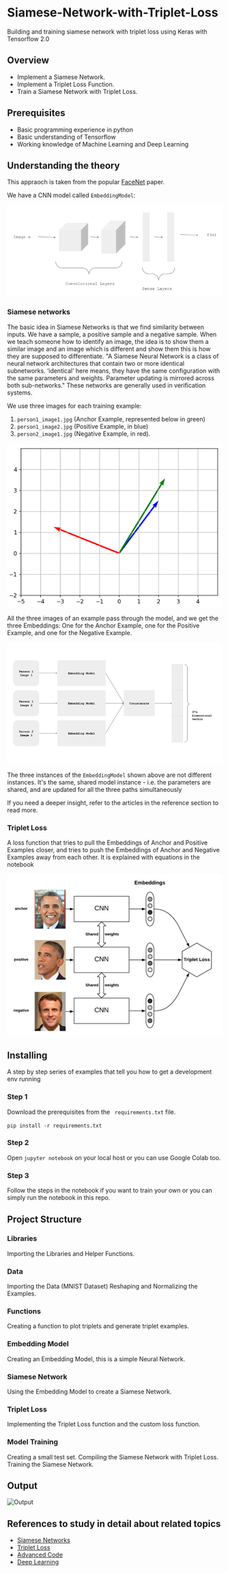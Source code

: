 # Siamese-Network-with-Triplet-Loss
Building and training siamese network with triplet loss using Keras with Tensorflow 2.0

## Overview
- Implement a Siamese Network.
- Implement a Triplet Loss Function.
- Train a Siamese Network with Triplet Loss.

## Prerequisites
- Basic programming experience in python
- Basic understanding of Tensorflow
- Working knowledge of Machine Learning and Deep Learning

## Understanding the theory 
This appraoch is taken from the popular [FaceNet](https://arxiv.org/abs/1503.03832) paper.

We have a CNN model called `EmbeddingModel`:

![CNN](assets/CNN.png)

### Siamese networks
The basic idea in Siamese Networks is that we find similarity between inputs. We have a sample, a positive sample and a negative sample.
When we teach someone how to identify an image, the idea is to show them a similar image and an image which is different and show them this is how they are supposed to differentiate. 
"A Siamese Neural Network is a class of neural network architectures that contain two or more identical subnetworks. ‘identical’ here means, they have the same configuration with the same parameters and weights. Parameter updating is mirrored across both sub-networks."
These networks are generally used in verification systems.

We use three images for each training example:
1. `person1_image1.jpg` (Anchor Example, represented below in green)
2. `person1_image2.jpg` (Positive Example, in blue)
3. `person2_image1.jpg` (Negative Example, in red).

![Embeddings](assets/embeddings.png)

All the three images of an example pass through the model, and we get the three Embeddings: One for the Anchor Example, one for the Positive Example, and one for the Negative Example.

![Siamese Network](assets/siamese.png)

The three instances of the `EmbeddingModel` shown above are not different instances. It's the same, shared model instance - i.e. the parameters are shared, and are updated for all the three paths simultaneously

If you need a deeper insight, refer to the articles in the reference section to read more.

### Triplet Loss
A loss function that tries to pull the Embeddings of Anchor and Positive Examples closer, and tries to push the Embeddings of Anchor and Negative Examples away from each other.
It is explained with equations in the notebook

![Triplet loss on two positive faces (Obama) and one negative face (Macron](/assets/tl.png)


## Installing

A step by step series of examples that tell you how to get a development env running

### Step 1
Download the prerequisites from the ``` requirements.txt``` file.

``` pip install -r requirements.txt ```

### Step 2
Open ``` jupyter notebook ``` on your local host or you can use Google Colab too.

### Step 3
Follow the steps in the notebook if you want to train your own or you can simply run the notebook in this repo.


## Project Structure

### Libraries
Importing the Libraries and Helper Functions.
### Data
Importing the Data (MNIST Dataset)
Reshaping and Normalizing the Examples.
### Functions
Creating a function to plot triplets and generate triplet examples.
### Embedding Model
Creating an Embedding Model, this is a simple Neural Network.
### Siamese Network
Using the Embedding Model to create a Siamese Network.
### Triplet Loss
Implementing the Triplet Loss function and the custom loss function.
### Model Training
Creating a small test set.
Compiling the Siamese Network with Triplet Loss.
Training the Siamese Network.

## Output
![Output](/assets/output.png)



## References to study in detail about related topics
* [Siamese Networks](https://towardsdatascience.com/one-shot-learning-with-siamese-networks-using-keras-17f34e75bb3d)
* [Triplet Loss](https://medium.com/@enoshshr/triplet-loss-and-siamese-neural-networks-5d363fdeba9b)
* [Advanced Code](https://github.com/omoindrot/tensorflow-triplet-loss)
* [Deep Learning](https://www.datacamp.com/community/tutorials/deep-learning-python)
